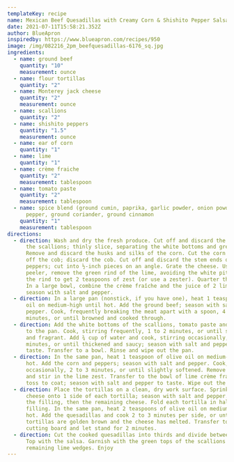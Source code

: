 ```yaml
---
templateKey: recipe
name: Mexican Beef Quesadillas with Creamy Corn & Shishito Pepper Salsa
date: 2021-07-11T15:58:21.352Z
author: BlueApron
inspiredby: https://www.blueapron.com/recipes/950
image: /img/082216_2pm_beefquesadillas-6176_sq.jpg
ingredients:
  - name: ground beef
    quantity: "10"
    measurement: ounce
  - name: flour tortillas
    quantity: "2"
  - name: Monterey jack cheese
    quantity: "2"
    measurement: ounce
  - name: scallions
    quantity: "2"
  - name: shishito peppers
    quantity: "1.5"
    measurement: ounce
  - name: ear of corn
    quantity: "1"
  - name: lime
    quantity: "1"
  - name: crème fraiche
    quantity: "2"
    measurement: tablespoon
  - name: tomato paste
    quantity: "2"
    measurement: tablespoon
  - name: spice blend (ground cumin, paprika, garlic powder, onion powder, cayenne
      pepper, ground coriander, ground cinnamon
    quantity: "1"
    measurement: tablespoon
directions:
  - direction: Wash and dry the fresh produce. Cut off and discard the root ends of
      the scallions; thinly slice, separating the white bottoms and green tops.
      Remove and discard the husks and silks of the corn. Cut the corn kernels
      off the cob; discard the cob. Cut off and discard the stem ends of the
      peppers; cut into ½-inch pieces on an angle. Grate the cheese. Using a
      peeler, remove the green rind of the lime, avoiding the white pith; mince
      the rind to get 2 teaspoons of zest (or use a zester). Quarter the lime.
      In a large bowl, combine the crème fraîche and the juice of 2 lime wedges;
      season with salt and pepper.
  - direction: In a large pan (nonstick, if you have one), heat 1 teaspoon of olive
      oil on medium-high until hot. Add the ground beef; season with salt and
      pepper. Cook, frequently breaking the meat apart with a spoon, 4 to 6
      minutes, or until browned and cooked through.
  - direction: Add the white bottoms of the scallions, tomato paste and spice blend
      to the pan. Cook, stirring frequently, 1 to 2 minutes, or until softened
      and fragrant. Add ¾ cup of water and cook, stirring occasionally, 4 to 6
      minutes, or until thickened and saucy; season with salt and pepper to
      taste. Transfer to a bowl. Rinse and wipe out the pan.
  - direction: In the same pan, heat 1 teaspoon of olive oil on medium-high until
      hot. Add the corn and peppers; season with salt and pepper. Cook, stirring
      occasionally, 2 to 3 minutes, or until slightly softened. Remove from heat
      and stir in the lime zest. Transfer to the bowl of lime crème fraîche and
      toss to coat; season with salt and pepper to taste. Wipe out the pan.
  - direction: Place the tortillas on a clean, dry work surface. Sprinkle ¼ of the
      cheese onto 1 side of each tortilla; season with salt and pepper. Top with
      the filling, then the remaining cheese. Fold each tortilla in half over
      filling. In the same pan, heat 2 teaspoons of olive oil on medium until
      hot. Add the quesadillas and cook 2 to 3 minutes per side, or until the
      tortillas are golden brown and the cheese has melted. Transfer to a
      cutting board and let stand for 2 minutes.
  - direction: Cut the cooked quesadillas into thirds and divide between 2 plates.
      Top with the salsa. Garnish with the green tops of the scallions and
      remaining lime wedges. Enjoy
---
```

